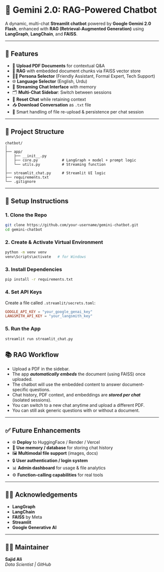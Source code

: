 # 🤖 Gemini 2.0: RAG-Powered Chatbot

A dynamic, multi-chat **Streamlit chatbot** powered by **Google Gemini 2.0 Flash**, enhanced with **RAG (Retrieval-Augmented Generation)** using **LangGraph**, **LangChain**, and **FAISS**.

---

## 🚀 Features

- 📄 **Upload PDF Documents** for contextual Q&A
- 🧠 **RAG** with embedded document chunks via FAISS vector store
- 🧑‍🎤 **Persona Selector** (Friendly Assistant, Formal Expert, Tech Support)
- 🌐 **Language Selector** (English, Urdu)
- 💬 **Streaming Chat Interface** with memory
- 🗂️ **Multi-Chat Sidebar**: Switch between sessions
- 🔄 **Reset Chat** while retaining context
- 📥 **Download Conversation** as `.txt` file
- 📌 Smart handling of file re-upload & persistence per chat session

---

## 📁 Project Structure

```
chatbot/
│
├── app/
│   ├── __init__.py
│   ├── core.py           # LangGraph + model + prompt logic
│   └── utils.py          # Streaming function
│
├── streamlit_chat.py     # Streamlit UI logic
├── requirements.txt
└── .gitignore
```

---

## 🔧 Setup Instructions

### 1. Clone the Repo

```bash
git clone https://github.com/your-username/gemini-chatbot.git
cd gemini-chatbot
```

### 2. Create & Activate Virtual Environment

```bash
python -m venv venv
venv\Scripts\activate   # for Windows
```

### 3. Install Dependencies

```bash
pip install -r requirements.txt
```

### 4. Set API Keys

Create a file called `.streamlit/secrets.toml`:

```toml
GOOGLE_API_KEY = "your_google_genai_key"
LANGSMITH_API_KEY = "your_langsmith_key"
```

### 5. Run the App

```bash
streamlit run streamlit_chat.py

```

## 📚 RAG Workflow

- Upload a PDF in the sidebar.  
- The app ***automatically embeds*** the document (using FAISS) once uploaded.  
- The chatbot will use the embedded content to answer document-specific questions.  
- Chat history, PDF context, and embeddings are ***stored per chat*** (isolated sessions). 
- You can switch to a new chat anytime and upload a different PDF.
- You can still ask generic questions with or without a document.  

---

## ✅ Future Enhancements

- 🌐 **Deploy** to HuggingFace / Render / Vercel  
- 🧠 **Use memory / database** for storing chat history  
- 🖼️ **Multimodal file support** (images, docs)  
- 🔒 **User authentication / login system**  
- 📊 **Admin dashboard** for usage & file analytics  
- ⚙️ **Function-calling capabilities** for real tools  

---

## 🙋‍♂️ Acknowledgements

- **LangGraph**  
- **LangChain**  
- **FAISS** by Meta  
- **Streamlit**  
- **Google Generative AI**  

---

## 🧑‍💻 Maintainer

**Sajid Ali**  
*Data Scientist | GitHub*



